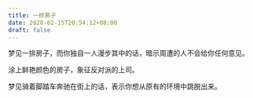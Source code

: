 ```yaml
---
title: 一排房子
date: 2020-02-15T20:54:12+08:00
draft: false
---
```


梦见一排房子，而你独自一人漫步其中的话，暗示周遭的人不会给你任何意见。

涂上鲜艳颜色的房子，象征反对派的上司。

梦见骑着脚踏车奔驰在街上的话，表示你想从原有的环境中跳脱出来。

